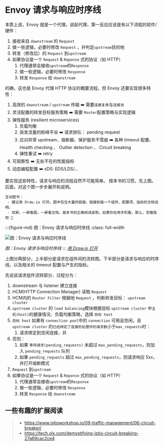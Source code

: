 # Envoy 请求与响应时序线

本质上说，Envoy 就是一个代理。说起代理，第一反应应该是有以下流程的软件/硬件：
1. 接收来自 `downstream` 的 `Request`
2. 做一些逻辑，必要时修改 `Request` ，并判定`upstream`目的地
3. 转发（修改后）的 `Request` 到`upstream`
4. 如果协议是一个 `Request` & `Reponse` 式的协议（如 HTTP）
   1. 代理通常会接收`upstream`的`Response`
   2. 做一些逻辑，必要时修改 `Response` 
   3. 转发 `Response` 给 `downstream`

的确，这也是 Envoy 代理 HTTP 协议的概要流程。但 Envoy 还要实现很多特性：
1. 高效的 `downstream` / `upstream` 传输 ➡️ 需要`连接复用`与`连接池`
2. 灵活配置的转发目标服务策略 ➡️ 需要 `Router`配置策略与实现逻辑
3. 弹性服务 (resilient microservices)
   1. 负载均衡
   2. 突发流量的削峰平谷 ➡️ 请求排队： pending request
   3. 应对异常 upstream、熔断器、保护服务不雪崩 ➡️ 各种 timeout 配置、 Health checking 、 Outlier detection 、 Circuit breaking
   4. 弹性重试 ➡️ retry
4. 可观察性 ➡️ 无处不在的性能指标
5. 动态编程配置 ➡️ xDS: EDS/LDS/...

要实现这些特性，请求与响应的流程自然不可能简单。
按本书的习惯，先上图。后面，对这个图一步步展开和说明。

```{hint}
互动图书：
 - 建议用 Draw.io 打开。图中包含大量的链接，链接到每一个组件、配置项、指标的文档说明。
 - 双屏，一屏看图，一屏看文档，是本书的正确阅读姿势。如果你在用手机看，那么，忽略我吧 🤦
```

:::{figure-md} 图：Envoy 请求与响应时序线
:class: full-width

<img src="/ch2-envoy/req-resp-flow-timeline/req-resp-flow-timeline.assets/req-resp-flow-timeline.drawio.svg" alt="图：Envoy 请求与响应时序线">

*图：Envoy 请求与响应时序线*
:::
*[用 Draw.io 打开](https://app.diagrams.net/#Uhttps%3A%2F%2Fistio-insider.mygraphql.com%2Fzh_CN%2Flatest%2F_images%2Freq-resp-flow-timeline.drawio.svg)*


上图分两部分，上半部分是请求在组件间的流转图。下半部分是请求与响应的时序线，以及相关的 timeout 配置与产生的指标。

先说说请求组件流转部分，过程分为：
1. downstream 与 listener 建立连接
2. HCM(HTTP Connection Manager) 读取 `Request`
3. HCM内的 `Router Filter` 根据地 `Request` ，判断转发目标： `upstream cluster`
4. `upstream cluster` 的 `load balancing`模块根据目标 `upstream cluster` 中`主机(host)`的健康情况、负载均衡策略，选择 `目标 host`
5. `目标 host` 如果有 `connection pool`中的 `connection` 可用且空闲，且 `upstream cluster` 的`已经绑定了连接的处理中的请求数`小于`max_requests`时：
   1. 请求绑定到空闲连接，并
6. 否则：
   1. 如果 `等待请求(pending_requests)` 未超过 `max_pending_requests`，则加入 `pending_requests` 队列
   2. 如果 `pending_requests` 超过 `max_pending_requests`，则请求响应 5xx，并打开熔断模式
7. `Request` 到`upstream`
8. 如果协议是一个 `Request` & `Reponse` 式的协议（如 HTTP）
   1. 代理通常会接收`upstream`的`Response`
   2. 做一些逻辑，必要时修改 `Response` 
   3. 转发 `Response` 给 `downstream`




## 一些有趣的扩展阅读

> - https://www.istioworkshop.io/09-traffic-management/06-circuit-breaker/
> - https://tech.olx.com/demystifying-istio-circuit-breaking-27a69cac2ce4 